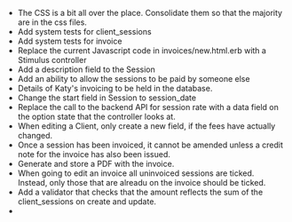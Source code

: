 - The CSS is a bit all over the place.  Consolidate them so that the majority are in the css files.
- Add system tests for client_sessions
- Add system tests for invoice
- Replace the current Javascript code in invoices/new.html.erb with a Stimulus controller
- Add a description field to the Session
- Add an ability to allow the sessions to be paid by someone else
- Details of Katy's invoicing to be held in the database.
- Change the start field in Session to session_date
- Replace the call to the backend API for session rate with a data field on the option state that the controller looks at.
- When editing a Client, only create a new field, if the fees have actually changed.
- Once a session has been invoiced, it cannot be amended unless a credit note for the invoice
  has also been issued.
- Generate and store a PDF with the invoice.
- When going to edit an invoice all uninvoiced sessions are ticked.  Instead, only those that
  are alreadu on the invoice should be ticked.
- Add a validator that checks that the amount reflects the sum of the client_sessions on create
  and update.
- 